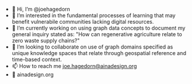 - 👋 Hi, I’m @joehagedorn
- 👀 I’m interested in the fundamental processes of learning that may benefit vulnerabile communities lacking digital resources.
- 🌱 I’m currently working on using graph data concepts to document my general inquiry stated as: "How can regenerative agriculture relate to zero waste supply chains?"
- 💞️ I’m looking to collaborate on use of graph domains specified as unique knowledge spaces that relate through geospatial reference and time-based context.
- 📫 How to reach me joe.hagedorn@ainadesign.org
- 👀 ainadesign.org

<!---
joehagedorn/joehagedorn is a ✨ special ✨ repository because its `README.md` (this file) appears on your GitHub profile.
You can click the Preview link to take a look at your changes.
--->
